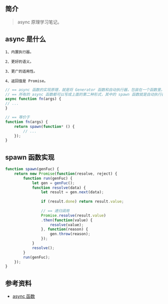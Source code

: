 ## 简介

> async 原理学习笔记。

## async 是什么

```text
1、内置执行器。

2、更好的语义。

3、更广的适用性。

4、返回值是 Promise。
```

```js 
// == async 函数的实现原理，就是将 Generator 函数和自动执行器，包装在一个函数里。
// == 所有的 async 函数都可以写成上面的第二种形式，其中的 spawn 函数就是自动执行器。
async function fn(args) {
// ...
}

// == 等价于
function fn(args) {
    return spawn(function* () {
        // ...
    });
}
```

## spawn 函数实现

```js
function spawn(genFuc) {
    return new Promise(function(resolve, reject) {
        function run(genFuc) {
            let gen = genFuc();
            function resolve(data) {
                let result = gen.next(data);
                
                if (result.done) return result.value;
                
                // == 递归调用
                Promise.resolve(result.value)
                .then(function(value) {
                    resolve(value);
                }, function(reason) {
                    gen.throw(reason);
                });
            }
            resolve();
        }
        run(genFuc);
    });
}
```

## 参考资料

- [async 函数](https://es6.ruanyifeng.com/#docs/async#async-%E5%87%BD%E6%95%B0%E7%9A%84%E5%AE%9E%E7%8E%B0%E5%8E%9F%E7%90%86)
